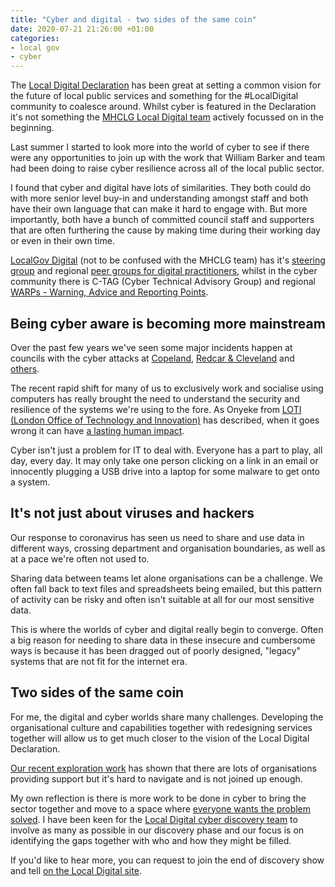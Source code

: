 ```yaml
---
title: "Cyber and digital - two sides of the same coin"
date: 2020-07-21 21:26:00 +01:00
categories:
- local gov
- cyber
---
```


The [Local Digital Declaration](https://localdigital.gov.uk/declaration/) has been great at setting a common vision for the future of local public services and something for the #LocalDigital community to coalesce around. Whilst cyber is featured in the Declaration it's not something the [MHCLG Local Digital team](https://twitter.com/LDgovUK) actively focussed on in the beginning.

Last summer I started to look more into the world of cyber to see if there were any opportunities to join up with the work that William Barker and team had been doing to raise cyber resilience across all of the local public sector.

I found that cyber and digital have lots of similarities. They both could do with more senior level buy-in and understanding amongst staff and both have their own language that can make it hard to engage with. But more importantly, both have a bunch of committed council staff and supporters that are often furthering the cause by making time during their working day or even in their own time.

[LocalGov Digital](https://localgov.digital) (not to be confused with the MHCLG team) has it's [steering group](https://localgov.digital/about) and regional [peer groups for digital practitioners](https://localgov.digital/peer-groups), whilst in the cyber community there is C-TAG (Cyber Technical Advisory Group) and regional [WARPs - Warning, Advice and Reporting Points](https://www.ncsc.gov.uk/information/what-warp).

## Being cyber aware is becoming more mainstream

Over the past few years we've seen some major incidents happen at councils with the cyber attacks at [Copeland](https://www.bbc.co.uk/news/uk-england-cumbria-45811509), [Redcar & Cleveland](https://www.bbc.co.uk/news/uk-england-tees-52521769) and [others](https://www.local.gov.uk/case-studies?keys=cyber+security&from=&to=).

The recent rapid shift for many of us to exclusively work and socialise using computers has really brought the need to understand the security and resilience of the systems we're using to the fore. As Onyeke from [LOTI (London Office of Technology and Innovation)](https://loti.london) has described, when it goes wrong it can have [a lasting human impact](https://www.linkedin.com/pulse/why-im-longer-accepting-invitations-zoom-meetings-onyeka-onyekwelu/).

Cyber isn't just a problem for IT to deal with. Everyone has a part to play, all day, every day. It may only take one person clicking on a link in an email or innocently plugging a USB drive into a laptop for some malware to get onto a system.

## It's not just about viruses and hackers

Our response to coronavirus has seen us need to share and use data in different ways, crossing department and organisation boundaries, as well as at a pace we're often not used to.

Sharing data between teams let alone organisations can be a challenge. We often fall back to text files and spreadsheets being emailed, but this pattern of activity can be risky and often isn't suitable at all for our most sensitive data.

This is where the worlds of cyber and digital really begin to converge. Often a big reason for needing to share data in these insecure and cumbersome ways is because it has been dragged out of poorly designed, "legacy" systems that are not fit for the internet era.

## Two sides of the same coin

For me, the digital and cyber worlds share many challenges. Developing the organisational culture and capabilities together with redesigning services together will allow us to get much closer to the vision of the Local Digital Declaration. 

[Our recent exploration work](https://mhclgdigital.blog.gov.uk/2020/05/21/the-cyber-security-pre-discovery-what-weve-learned-and-what-happens-now/) has shown that there are lots of organisations providing support but it's hard to navigate and is not joined up enough.

My own reflection is there is more work to be done in cyber to bring the sector together and move to a space where [everyone wants the problem solved](https://www.hollidazed.co.uk/2016/04/30/everyone-wants-to-solve-the-problem/). I have been keen for the [Local Digital cyber discovery team](https://localdigital.gov.uk/cyber/) to involve as many as possible in our discovery phase and our focus is on identifying the gaps together with who and how they might be filled.

If you'd like to hear more, you can request to join the end of discovery show and tell [on the Local Digital site](https://localdigital.gov.uk/cyber/).
